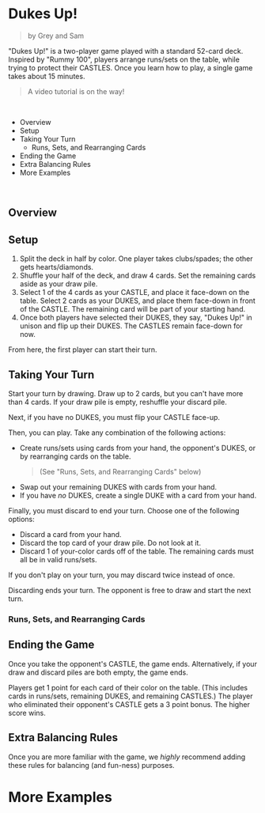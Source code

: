Dukes Up!
==================================================

> by Grey and Sam

"Dukes Up!" is a two-player game
played with a standard 52-card deck.
Inspired by "Rummy 100",
players arrange runs/sets on the table,
while trying to protect their CASTLES.
Once you learn how to play,
a single game takes about 15 minutes.

> A video tutorial is on the way!

<br>

<!-- INDEX -->
* Overview
* Setup
* Taking Your Turn
  * Runs, Sets, and Rearranging Cards
* Ending the Game
* Extra Balancing Rules
* More Examples

<br>

Overview
--------------------------------------------------

<!--
* have CASTLE
* DUKES protect castle
* take DUKES/CASTLE in runs/sets
-->

<!-- image: basic table layout -->

Setup
--------------------------------------------------

1. Split the deck in half by color.
  One player takes clubs/spades;
  the other gets hearts/diamonds.
1. Shuffle your half of the deck,
  and draw 4 cards.
  Set the remaining cards aside as your draw pile.
1. Select 1 of the 4 cards as your CASTLE,
  and place it face-down on the table.
  Select 2 cards as your DUKES,
  and place them face-down in front of the CASTLE.
  The remaining card will be part of your starting hand.
1. Once both players have selected their DUKES,
  they say, "Dukes Up!" in unison and flip up their DUKES.
  The CASTLES remain face-down for now.

From here, the first player can start their turn.


Taking Your Turn
--------------------------------------------------

Start your turn by drawing.
Draw up to 2 cards,
but you can't have more than 4 cards.
If your draw pile is empty,
reshuffle your discard pile.

Next, if you have no DUKES,
you must flip your CASTLE face-up.


Then, you can play.
Take any combination of the following actions:

* Create runs/sets using cards from your hand,
  the opponent's DUKES, or by rearranging cards on the table.
  > (See "Runs, Sets, and Rearranging Cards" below)
* Swap out your remaining DUKES with cards from your hand.
* If you have *no* DUKES,
  create a single DUKE with a card from your hand.


Finally, you must discard to end your turn.
Choose one of the following options:

* Discard a card from your hand.
* Discard the top card of your draw pile.
  Do not look at it.
* Discard 1 of your-color cards off of the table.
  The remaining cards must all be in valid runs/sets.

If you don't play on your turn,
you may discard twice instead of once.

Discarding ends your turn.
The opponent is free to draw and start the next turn.


### Runs, Sets, and Rearranging Cards

<!--
* runs/sets, valid arrangement
* rearranging
-->


Ending the Game
--------------------------------------------------

Once you take the opponent's CASTLE,
the game ends.
Alternatively, if your draw and discard piles are both empty,
the game ends.

Players get 1 point for each card of their color on the table.
(This includes cards in runs/sets,
remaining DUKES, and remaining CASTLES.)
The player who eliminated their opponent's CASTLE
gets a 3 point bonus.
The higher score wins.

Extra Balancing Rules
--------------------------------------------------

Once you are more familiar with the game,
we *highly* recommend adding these rules
for balancing (and fun-ness) purposes.

<!--
* no swapping turn 1
* draw from discard ? maybe as default rule
* burning to bottom of discard
* playing your CASTLE
-->


More Examples
==================================================

<!--
* rearranging to play
* swapping out DUKES
* creating DUKE
* playing your CASTLE
-->
